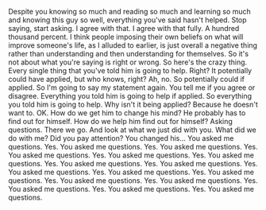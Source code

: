  Despite you knowing so much and reading so much and learning so much and knowing this guy so well, everything you've said hasn't helped. Stop saying, start asking. I agree with that. I agree with that fully. A hundred thousand percent. I think people imposing their own beliefs on what will improve someone's life, as I alluded to earlier, is just overall a negative thing rather than understanding and then understanding for themselves. So it's not about what you're saying is right or wrong. So here's the crazy thing. Every single thing that you've told him is going to help. Right? It potentially could have applied, but who knows, right? Ah, no. So potentially could if applied. So I'm going to say my statement again. You tell me if you agree or disagree. Everything you told him is going to help if applied. So everything you told him is going to help. Why isn't it being applied? Because he doesn't want to. OK. How do we get him to change his mind? He probably has to find out for himself. How do we help him find out for himself? Asking questions. There we go. And look at what we just did with you. What did we do with me? Did you pay attention? You changed his... You asked me questions. Yes. You asked me questions. Yes. You asked me questions. Yes. You asked me questions. Yes. You asked me questions. Yes. You asked me questions. Yes. You asked me questions. Yes. You asked me questions. Yes. You asked me questions. Yes. You asked me questions. Yes. You asked me questions. Yes. You asked me questions. Yes. You asked me questions. Yes. You asked me questions. Yes. You asked me questions. Yes. You asked me questions.